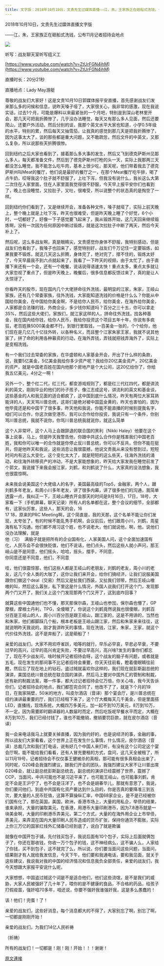 ```yaml
---
title: 文字版：2018年10月10日，文贵先生过媒体直播——江，朱，王家族正在砸船式洗钱，公布11月记者招待会地点
---
```


2018年10月10日，文贵先生过媒体直播文字版


——江，朱，王家族正在砸船式洗钱，公布11月记者招待会地点






[![](https://2.bp.blogspot.com/-dJlaxNLGCa4/W8BX4h5BBxI/AAAAAAAABCw/G_tc4sc4YXgk4PO2ea900tTODqWiJBmawCLcBGAs/s400/1010-1.PNG)](https://2.bp.blogspot.com/-dJlaxNLGCa4/W8BX4h5BBxI/AAAAAAAABCw/G_tc4sc4YXgk4PO2ea900tTODqWiJBmawCLcBGAs/s1600/1010-1.PNG)



听写：战友聊天室听写组义工



[https://www.youtube.com/watch?v=ZtUrFGN4ihM](https://www.youtube.com/watch?v=ZtUrFGN4ihM)


直播时长：20分21秒


直播地点：Lady May游艇


尊敬的战友们大家好！这是文贵10月10日郭媒体报平安直播，首先感谢战友们发来那么多的问候和信息，说昨天嗓子哑了，大家很关心，我非常的感激，现在我说实话，过去1个月，可能是爆料以来最紧张的一个月吧，特别是到深山老林里开会，那几天可把我折腾惨了，几乎没办法睡觉，每天又有那么多人见面，然后还要爬山，还要户外活动，然后分别的谈，我那个英文水平大家也知道，小学0.5年级的水平，特别的累，然后每天又抽雪茄，让我真的感觉到那几天是把我折腾惨了，因为这事太大了，谈的那些都是重大问题，又不敢疏忽，然后文件的中英文，又那么复杂，所以说那些天折腾很惨。


回到纽约之后大家也看到了，接着那么多大事的发生，然后又飞到德克萨斯州见那么多人，每天都准备文件，然后到了德克萨斯州打枪的头一天，实际上我那两三天都没怎么睡觉，我不能怎么吃牛肉，基本上很少吃，那天呢，他们带着我去了德克萨斯州叫Meat的餐厅，他们说是最好的餐厅之一，在那个Meat餐厅吃牛排，喝了点牛奶，哎呀我这个肚子就不舒服了，上吐下泻，但我没有说什么，我长这么大第二次住在人家里面，住在人家里面我觉得很不舒服，今天早上报平安你们也看到了，晚上也没睡觉，又拉肚子，又吐，很难受，所以说整个的状态真的是掏空了一样。


回到纽约你们看到了，又是继续开会，准备各种文件，嗓子就哑了，实际上前天晚上，整个晚上就是上吐下泻，昨天也很难受，但是昨天晚上睡了个好觉，6个小时，一切都好了，好像一下子感觉要飞起来了，我从锻炼开始，这几天回来继续锻炼啊，没有一次因为任何原因中断过锻炼，就是这次拉肚子中断了两天，然后今天补上了。


然后呢，这么多战友啊，真是眼睛尖，文贵感觉你身体不舒服，我特别感动，但是战友们也看到了，我嗓子也回来了，感觉特别好，战友们千万记住一定要锻炼，如果我要不锻炼，就这几天这么折腾，身体完了，绝对完了，撑不住的，锻炼太好了，今天早晨我不到六点就起来了，我看了一下昨天的视频，由于太忙了，由于直播下来还有一个会，还有一个晚餐，说话说得语速太快！重点太多，重点太多就让大家忽视了重点了，但是昨天晚上，晚餐后，很多信息都反馈过来了，真的是让人太惊讶了，


你看昨天的股市，现在国内几个大佬拼命往外洗钱，最明显的江家，朱家，王岐山家族，还有几个常委家族，往外洗钱，大家能知道洗钱的价格是什么么？你能从中国给你美金，在中国给你美金啊，不是给你人民币，给你美金，在海外给你美金，人家都是合法赚的钱，外商企业，多少钱你知道吗？百分之三十五，你可以拿走35%，然后这些大佬们，家族们，就江家这样的人，拼命往外洗钱，找各种基金，我在国内给你钱，给你人民币，我给你投资这个项目五年十年，你说有多疯狂，老百姓换5000美金都不行，到银行里取钱，一百美金一张的，个个给你，他们现在是几亿几十亿往外转，以各种名义，而且整个江家朱家王家，我就不说其他家了，拼了命的利用各种募资的行动，在海外弄钱，弄钱就把钱弄海外了，实际上是变相洗钱。


有一个我们过去常委的家族，在华盛顿和人家基金开会，开出了什么样的条款，说，我要5亿美金，5亿美金我给你多少资产呢？我给你20亿美金资产，20亿美金的资产，就是中国老百姓在国内他那个房地产是个大公司，这20亿给你了，你给我五亿美元，4分之一啊！


另外一个，整个红二代，红三代，都变游戏规则了，都是红三代红四代，都是讲流利的英文，刚刚毕业的他们的孙子孩子，像江志成这号，讲流利的英文和基金谈，这些基金的人和我见面的适合都疯了，这中国到底什么情况，昨天有两位大家耳熟能详的人，天天骂川普总统，这哥们是绝对被中国蓝金黄的，昨天也害怕的，因为他毕竟还是和中国干了很多事，昨天他和我说，你能不能直播的时候别提我名字，咱们可以合作，你这次做空港币，我可以合作给你投资，我说只有一个条件，你别骂川普总统，我就不说你，你骂川普总统我就说你，就这么简单


这个人非常坏，这个人马上会跟辞退的联合国的黑利（Nikki Haley）他要在这个事上说事，马上，但是昨天我警告他，你跟中共这么合作你是残害我们中国老百姓，我和你可以唯一的合作就是你停止反川普总统，你可以不反共，但你不能在挺共，但是他昨天和我说，这些消息让我很震撼，他说文贵我从来没有想到过，短短时间内有这么大变化，这个变化太大了，就是短短的这么些天，往海外洗钱的涌动，和往海外转移资产的冲动，不是大家能想象的，昨天给大家发我在睡觉前发了个郭文，我说接下来我会报江家，刘鹤，和刘鹤说了什么，大家真的没法想象，我也很震惊啊。


未来我会说美国这个大佬级人的名字，美国最高级的Top5，金融家，两个人，跟刘鹤多年老友，和周小川多年老友，讲了很多内幕，讲了很多他们的沟通，我简单透露一点，我纠正一下，王岐山睡衣开会那天的时间是9月16日，17日，18号，大家看一下（手机屏幕，聊天记录）所有人的名单都在这，整个会议的细节，全部都有，这家伙厉害，这些人，那天的会，16<br>17 18，原来的PRC Meeting啊，这个简直是，我的天那，这个名单不能让你们发现，太夸张了，有的时候不能乱秀手机啊，会议前后，他们跟周小川，刘鹤，周星海有私下沟通，他们都不用习这个姓，也不说老大，他们就说他，啊，他，说他们没办法理解，就是<br>他（习）  满脑子就是把所有的企业国有化，人家美国人问，这个全面加速国有化，人民币会不会很快贬值，他们不说话，他们点头，然后这些人就小声问，那王岐山是不是同意，他们摇头，哈哈，摇头，摆手，不同意，<br>你同意还是不同意，他们，不同意


哇，他们很震惊那，他们这些人都是王岐山的老朋友，刘鹤的老友，周小川的老友，这几个全人类的大咖了，这你让我们来开会，给你们搞经济，让我们说服美国跟你们做这个deal（交易）然后又是扯我们西装，又扯我们领带，然后王岐山嗷嗷的叫，然后这么嚣张，私下里这是什么情况，外国人说我们打开这个门，发现那两个门又开了，我们关上这个门发现那两个门又开了，这到底咋回事？


就算这些中国通他们也不懂，那天那保尔森，王岐山也参加，保尔森也懵了，GP摩根，摩根士丹利，TPG，全傻眼了，你说这个刘鹤竟然说我也很傻眼，刘鹤百分百是王岐山的人，周小川百分百是跟王岐山，跟江家的，这是不用讲的，当然也和朱家，他们都脚踩几个船，根本老板是王岐山跟江家，然后和朱家来来往往，这就说明昨天我说的，刚才我讲昨天的事情，现在洗钱，江家，朱家，王家，就这个代价往外洗钱，这不是弃船了，这是砸船了！


亲爱的战友们，大家不用欢呼雀跃，咱等的就行，早乐必早哀，早悲必早衰，不要过早的高兴，过早的高兴肯定失败，不要过早高兴，高兴啥?发生的事你们都忘了，现在不少战友问，啥时候开记者招待会呀，这个战友的脑子有问题，或者就是五毛，现在发生的那间事不比记者招待会重要，你天天往前看，瞪着傻眼睛往前瞪，然后忘了现在地上的钻石，盗过贼就喜欢你这样的，我们现在就彭斯副总统的演讲，美国总统川普总统在联合国的演讲，然后马上要对中国外汇的管制和制裁，还有新的制裁法案，哪一件事，都大过记者招待会亿万倍，你关心啥，我今天告诉你们，记者招待会的地点，我们都签完合同了，他改不了了，就是下个月的19日，在我家隔壁，50米的地方，叫皮尔酒店（音译）那个宴会厅，是川普总统在纽约演讲最重要的厅，我们已经租下来了，这个厅大概每天几千美金，但是里面搭LED，直播线，现场系统，大概四万多美元，加一起不到10万美元，8万到10万，不一定，因为需要即时翻译器的人数届时而定，然后吃饭呢早餐水平而定，大概在8万到10万，我们已经付钱了，谁也不能撤销，撤销要罚巨款，就在皮尔酒店（音译）


我一会来电话我马上就要关掉直播，因为我约好的，也是说经济的事，金融的事，所以战友们大家看看，这个世界上正在发生什么事情，什么情况，皮尔酒店（音译）总裁几次和我们打电话，说有好几个中国人来打听，有没有这个公司定这个宴会厅啊，能不能给我们看看，还有人冒充要租的方式，盘问，这几天全被租了，所以11月19号，记者招待会不仅仅事王健被杀的真相，那可能有很多真相会出来了，同时呢，G20峰会我强烈建议，跟我们开会的团队，我强烈建议大家不让川普出席G20峰会，就让副总统彭斯副总统去，副总统的演讲已经震撼了世界，震撼了CCP，当面问，中共可能也不是习近平来了，也可能王岐山，也可能事刘鹤，肯定不会是王沪宁了，也不会是汪洋了，也不会是胡春华儿，那就有意思了，我说，你们要问他们，到底中共国有化资产要达到什么目的，你是否真的要降准三到五次，要大量的人民币贬值，这算不算操纵汇率，中国68家企业，是不是已经被你们国有化了，那在英国，美国，欧洲，香港市场上，大量的用私企，举债的结果，谁来承担，大量的骗取美元，在香港，用港币大量印刷港币，因为7.8港币就是一块美金啊，大量的印刷港币弄美元，第二个方式，大量的在海外用企业上市举债，弄美元，来弄混在国内大量印刷人民币造成的货币扩张，保持你通货不膨胀，实际上你三万亿的国家红线外汇储备已经到底了，说白了就是欺骗


就像在中国开包子铺，先付钱买包子，我说后面有10个包子，实际上后面就俩包子了，你还在那收钱，你收一万个包子的钱，这不神经病么，这不骗人么，人家给了你钱，买不到包子，这不就完了么，所以说，你们要当面问这些问题，当面问，结果刚才有人就给我发信息，今天下午，他们要和我通电话，要和我见面，就关于这些建议，我说我对我的中国的经济情况和信息我负全部责任，亲爱的战友们，我今天想跟大家报平安说什么呢，


大家想想，中国盗过贼这个词是不是适合他们，他们这些流氓，是不是我们的威胁，大家人民被强奸了几十年了，喂你的是不健康的食品，不合格的药品，给孩子打假疫苗，强奸咱70多年，咱还说，你要不强奸我谁强奸我，这是多么愚蠢的！


该！他们！完蛋！了！


亲爱的战友们，这些好消息，每个消息都大的不得了，大家别忘了啊，别忘了啊，一切都是刚刚开始！


亲爱的战友们，为我们14亿人民祈祷


（祈祷）


所有的战友们！一切都是！刚！刚！开始！！！谢谢！

[原文連接](http://littleantvoice.blogspot.com/2018/10/2018101011.html)